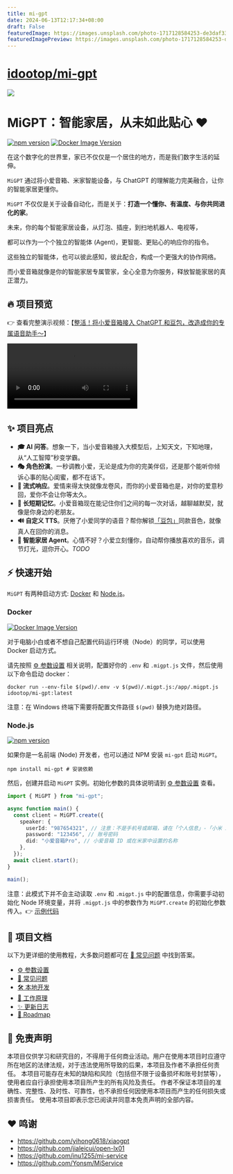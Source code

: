 ```yaml
---
title: mi-gpt
date: 2024-06-13T12:17:34+08:00
draft: False
featuredImage: https://images.unsplash.com/photo-1717128584253-de3daf336a72?ixid=M3w0NjAwMjJ8MHwxfHJhbmRvbXx8fHx8fHx8fDE3MTgyNTIyMjh8&ixlib=rb-4.0.3
featuredImagePreview: https://images.unsplash.com/photo-1717128584253-de3daf336a72?ixid=M3w0NjAwMjJ8MHwxfHJhbmRvbXx8fHx8fHx8fDE3MTgyNTIyMjh8&ixlib=rb-4.0.3
---
```


# [idootop/mi-gpt](https://github.com/idootop/mi-gpt)

![](https://raw.githubusercontent.com/idootop/mi-gpt/main/assets/demo.png)

# MiGPT：智能家居，从未如此贴心 ❤️

[![npm version](https://badge.fury.io/js/mi-gpt.svg)](https://www.npmjs.com/package/mi-gpt) [![Docker Image Version](https://img.shields.io/docker/v/idootop/mi-gpt?color=%23086DCD&label=docker%20image)](https://hub.docker.com/r/idootop/mi-gpt)

在这个数字化的世界里，家已不仅仅是一个居住的地方，而是我们数字生活的延伸。

`MiGPT` 通过将小爱音箱、米家智能设备，与 ChatGPT 的理解能力完美融合，让你的智能家居更懂你。

`MiGPT` 不仅仅是关于设备自动化，而是关于：**打造一个懂你、有温度、与你共同进化的家**。

未来，你的每个智能家居设备，从灯泡、插座，到扫地机器人、电视等，

都可以作为一个个独立的智能体 (Agent)，更智能、更贴心的响应你的指令。

这些独立的智能体，也可以彼此感知，彼此配合，构成一个更强大的协作网络。

而小爱音箱就像是你的智能家居专属管家，全心全意为你服务，释放智能家居的真正潜力。

## 🔥 项目预览

👉 查看完整演示视频：【[整活！将小爱音箱接入 ChatGPT 和豆包，改造成你的专属语音助手～](https://www.bilibili.com/video/BV1N1421y7qn/?share_source=copy_web&vd_source=5d4e78ff2a0dc6a661baa65f479199c1)】

<video src='https://github.com/idootop/mi-gpt/assets/35302658/dc336916-9087-418b-bc1b-04d5534dce8f'></video>

## ✨ 项目亮点

- **🎓 AI 问答**。想象一下，当小爱音箱接入大模型后，上知天文，下知地理，从“人工智障”秒变学霸。
- **🎭 角色扮演**。一秒调教小爱，无论是成为你的完美伴侣，还是那个能听你倾诉心事的贴心闺蜜，都不在话下。
- **💬 流式响应**。爱情来得太快就像龙卷风，而你的小爱音箱也是，对你的爱意秒回，爱你不会让你等太久。
- **🧠 长短期记忆**。小爱音箱现在能记住你们之间的每一次对话，越聊越默契，就像是你身边的老朋友。
- **🔊 自定义 TTS**。厌倦了小爱同学的语音？帮你解锁[「豆包」](https://doubao.com)同款音色，就像真人在回你的消息。
- **🤖️ 智能家居 Agent**。心情不好？小爱立刻懂你，自动帮你播放喜欢的音乐，调节灯光，逗你开心。_TODO_

## ⚡️ 快速开始

`MiGPT` 有两种启动方式: [Docker](#docker) 和 [Node.js](#nodejs)。

### Docker

[![Docker Image Version](https://img.shields.io/docker/v/idootop/mi-gpt?color=%23086DCD&label=docker%20image)](https://hub.docker.com/r/idootop/mi-gpt)

对于电脑小白或者不想自己配置代码运行环境（Node）的同学，可以使用 Docker 启动方式。

请先按照 [⚙️ 参数设置](https://github.com/idootop/mi-gpt/blob/main/docs/settings.md) 相关说明，配置好你的 `.env` 和 `.migpt.js` 文件，然后使用以下命令启动 docker：

```shell
docker run --env-file $(pwd)/.env -v $(pwd)/.migpt.js:/app/.migpt.js idootop/mi-gpt:latest
```

注意：在 Windows 终端下需要将配置文件路径 `$(pwd)` 替换为绝对路径。

### Node.js

[![npm version](https://badge.fury.io/js/mi-gpt.svg)](https://www.npmjs.com/package/mi-gpt)

如果你是一名前端 (Node) 开发者，也可以通过 NPM 安装 `mi-gpt` 启动 `MiGPT`。

```shell
npm install mi-gpt # 安装依赖
```

然后，创建并启动 `MiGPT` 实例。初始化参数的具体说明请到 [⚙️ 参数设置](https://github.com/idootop/mi-gpt/blob/main/docs/settings.md) 查看。

```typescript
import { MiGPT } from "mi-gpt";

async function main() {
  const client = MiGPT.create({
    speaker: {
      userId: "987654321", // 注意：不是手机号或邮箱，请在「个人信息」-「小米 ID」查看
      password: "123456", // 账号密码
      did: "小爱音箱Pro", // 小爱音箱 ID 或在米家中设置的名称
    },
  });
  await client.start();
}

main();
```

注意：此模式下并不会主动读取 `.env` 和 `.migpt.js` 中的配置信息，你需要手动初始化 Node 环境变量，并将 `.migpt.js` 中的参数作为 `MiGPT.create` 的初始化参数传入。👉 [示例代码](https://github.com/idootop/mi-gpt/blob/example/index.ts)

## 📖 项目文档

以下为更详细的使用教程，大多数问题都可在 [💬 常见问题](https://github.com/idootop/mi-gpt/blob/main/docs/faq.md) 中找到答案。

- [⚙️ 参数设置](https://github.com/idootop/mi-gpt/blob/main/docs/settings.md)
- [💬 常见问题](https://github.com/idootop/mi-gpt/blob/main/docs/faq.md)
- [🛠️ 本地开发](https://github.com/idootop/mi-gpt/blob/main/docs/development.md)
- [💎 工作原理](https://github.com/idootop/mi-gpt/blob/main/docs/how-it-works.md)
- [✨ 更新日志](https://github.com/idootop/mi-gpt/blob/main/docs/changelog.md)
- [🚀 Roadmap](https://github.com/idootop/mi-gpt/blob/main/docs/roadmap.md)

## 🚨 免责声明

本项目仅供学习和研究目的，不得用于任何商业活动。用户在使用本项目时应遵守所在地区的法律法规，对于违法使用所导致的后果，本项目及作者不承担任何责任。
本项目可能存在未知的缺陷和风险（包括但不限于设备损坏和账号封禁等），使用者应自行承担使用本项目所产生的所有风险及责任。
作者不保证本项目的准确性、完整性、及时性、可靠性，也不承担任何因使用本项目而产生的任何损失或损害责任。
使用本项目即表示您已阅读并同意本免责声明的全部内容。

## ❤️ 鸣谢

- https://github.com/yihong0618/xiaogpt
- https://github.com/jialeicui/open-lx01
- https://github.com/inu1255/mi-service
- https://github.com/Yonsm/MiService
